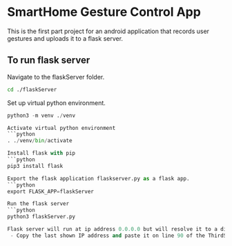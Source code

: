 # SmartHome Gesture Control App
This is the first part project for an android application that records user
gestures and uploads it to a flask server.

## To run flask server
Navigate to the flaskServer folder.

```bash
cd ./flaskServer
```
Set up virtual python environment.
```python
python3 -m venv ./venv

Activate virtual python environment
```python
. ./venv/bin/activate

Install flask with pip
```python
pip3 install flask

Export the flask application flaskserver.py as a flask app.
```python
export FLASK_APP=flaskServer

Run the flask server
```python
python3 flaskServer.py

Flask server will run at ip address 0.0.0.0 but will resolve it to a different ip address.
 - Copy the last shown IP address and paste it on line 90 of the ThirdScreenActivity.java located at: SmartHomeGestureControlApplicationPart1MiguelCastillo/app/src/main/java/com/example/smarthomegesturecontrolapplication_part1_miguelcastillo/ThirdScreenActivity.java
